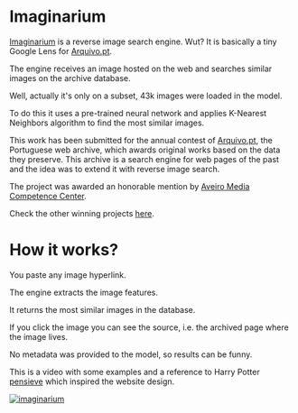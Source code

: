 # Imaginarium

[Imaginarium](https://imaginarium.pages.dev/?q=https%3A%2F%2Fhonda-automoveis.pt%2Fblog%2Fwp-content%2Fuploads%2F2020%2F05%2FHonda-S500-884x552.jpg) is a reverse image search engine. Wut? It is basically a tiny Google Lens for [Arquivo.pt](https://arquivo.pt).

The engine receives an image hosted on the web and searches similar images on the archive database.

Well, actually it's only on a subset, 43k images were loaded in the model.

To do this it uses a pre-trained neural network and applies K-Nearest Neighbors algorithm to find the most similar images.

This work has been submitted for the annual contest of [Arquivo.pt](https://arquivo.pt), the Portuguese web archive, which awards original works based on the data they preserve. This archive is a search engine for web pages of the past and the idea was to extend it with reverse image search.

The project was awarded an honorable mention by [Aveiro Media Competence Center](https://a-mcc.eu/pt).

Check the other winning projects [here](https://sobre.arquivo.pt/pt/conheca-os-vencedores-do-premio-arquivo-pt-2023).

# How it works?

You paste any image hyperlink.

The engine extracts the image features.

It returns the most similar images in the database.

If you click the image you can see the source, i.e. the archived page where the image lives.

No metadata was provided to the model, so results can be funny.

This is a video with some examples and a reference to Harry Potter [pensieve](https://harrypotter.fandom.com/wiki/Pensieve) which inspired the website design.

[![imaginarium](https://img.youtube.com/vi/dwebaxpzBGo/0.jpg)](https://www.youtube.com/watch?v=dwebaxpzBGo)
